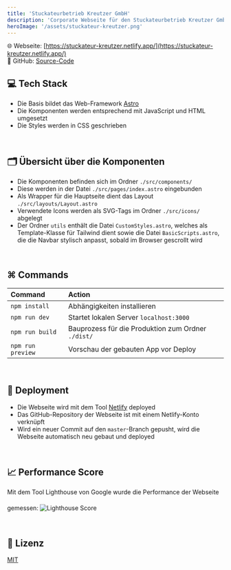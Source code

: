 ```yaml
---
title: 'Stuckateurbetrieb Kreutzer GmbH'
description: 'Corporate Webseite für den Stuckateurbetrieb Kreutzer GmbH, entwickelt mit dem Astro Webframework'
heroImage: '/assets/stuckateur-kreutzer.png'
---
```


🌐 Webseite: [https://stuckateur-kreutzer.netlify.app/](https://stuckateur-kreutzer.netlify.app/) <br />
📁 GitHub: [Source-Code](https://github.com/kreutzermaik/stuckateur-kreutzer)
## 💻 Tech Stack
- Die Basis bildet das Web-Framework [Astro](https://astro.build/)
- Die Komponenten werden entsprechend mit JavaScript und HTML umgesetzt
- Die Styles werden in CSS geschrieben

<br />

## 🗂️ Übersicht über die Komponenten
- Die Komponenten befinden sich im Ordner `./src/components/`
- Diese werden in der Datei `./src/pages/index.astro` eingebunden
- Als Wrapper für die Hauptseite dient das Layout `./src/layouts/Layout.astro`
- Verwendete Icons werden als SVG-Tags im Ordner `./src/icons/` abgelegt
- Der Ordner `utils` enthält die Datei `CustomStyles.astro`, welches als Template-Klasse für Tailwind dient sowie die Datei `BasicScripts.astro`, die die Navbar stylisch anpasst, sobald im Browser gescrollt wird

<br />

## ⌘ Commands

| Command                   | Action                                             |
| :------------------------ |:---------------------------------------------------|
| `npm install`             | Abhängigkeiten installieren                        |
| `npm run dev`             | Startet lokalen Server `localhost:3000`            |
| `npm run build`           | Bauprozess für die Produktion zum Ordner `./dist/` |
| `npm run preview`         | Vorschau der gebauten App vor Deploy               |

<br />

## 🚀 Deployment
- Die Webseite wird mit dem Tool [Netlify](https://www.netlify.com/) deployed
- Das GitHub-Repository der Webseite ist mit einem Netlify-Konto verknüpft
- Wird ein neuer Commit auf den `master`-Branch gepusht, wird die Webseite automatisch neu gebaut und deployed

<br />

## 📈 Performance Score
Mit dem Tool Lighthouse von Google wurde die Performance der Webseite gemessen: 
<img src="/assets/lighthouse-score.png" alt="Lighthouse Score" style="margin-top: 20px;">

<br />

## 📝 Lizenz
[MIT](https://choosealicense.com/licenses/mit/)
